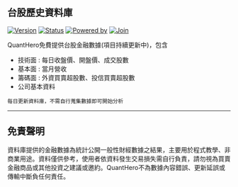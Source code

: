 ## **台股歷史資料庫**
[![Version](https://img.shields.io/badge/version-1.0.0-orange.svg?logo=)]() 
[![Status](https://img.shields.io/badge/status-stable-brightgreen.svg?logo=)]() 
[![Powered by](https://img.shields.io/badge/powered_by-FinMac-orange.svg?style=flat&colorA=E1523D&colorB=007D8A)](https://www.facebook.com/groups/tw.tradingview) 
[![Join](https://img.shields.io/badge/join-QuantHero-blue.svg?logo=facebook)](https://www.facebook.com/groups/data.analysis.investment) 

QuantHero免費提供台股金融數據(項目持續更新中)，包含

* 技術面 : 每日收盤價、開盤價、成交股數
* 基本面 : 當月營收
* 籌碼面 : 外資買賣超股數、投信買賣超股數
* 公司基本資料

`每日更新資料庫，不需自行蒐集數據即可開始分析`

------

## **免責聲明**
資料庫提供的金融數據為統計公開一般性財經數據之結果，主要用於程式教學、非商業用途。資料僅供參考，使用者依資料發生交易損失需自行負責，請勿視為買賣金融商品或其他投資之建議或邀約。QuantHero不為數據內容錯誤、更新延誤或傳輸中斷負任何責任。
